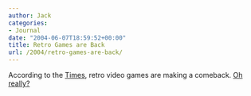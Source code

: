 ```yaml
---
author: Jack
categories:
- Journal
date: "2004-06-07T18:59:52+00:00"
title: Retro Games are Back
url: /2004/retro-games-are-back/
---
```


According to the [Times][1], retro video games are making a comeback. [Oh really?][2]

 [1]: http://www.nytimes.com/2004/06/03/technology/circuits/03clas.html
 [2]: http://www.fusionary.com/minisites/coaster2003/index.php
